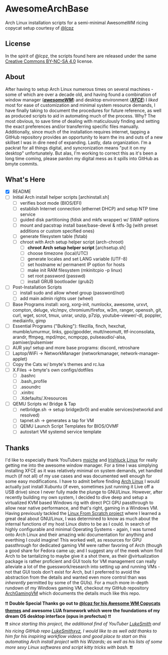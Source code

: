 # AwesomeArchBase
Arch Linux installation scripts for a semi-minimal AwesomeWM ricing copycat setup courtesy of [@lcpz](https://github.com/lcpz)

## License
In the spirit of @lcpz, the scripts found here are released under the same [Creative Commons BY-NC-SA 4.0](https://creativecommons.org/licenses/by-nc-sa/4.0/) 
license. 

## About
After having to setup Arch Linux numerous times on several machines - some of which are over a decade old, and having found a combination of window manager (_**[awesomeWM](https://github.com/awesomeWM/awesome)**_) and desktop environment (_**[XFCE](https://xfce.org)**_) I *liked* most for ease of customization and minimal system resource demands, I have finally taking to document the procedures for future reference, as well as produced scripts to aid in automating much of the process. Why? The most obvious, to save time of dealing with maticulously finding and setting the exact preferences and/or transferring specific files manually. Additionally, since much of the installation requires internet, tapping a GitHub repository provides an opportunity to learn the ins and outs of a new skillset I was in dire need of expanding. Lastly, data organization. I'm a packrat for all things digital, and syncronization means "put it on my desktop" unfortunately. But alas, I'm working to correct this as it's been a long time coming, please pardon my digital mess as it spills into GitHub as bmyte commits.

## What's Here
- [x] README
- [ ] Initial Arch install helper scripts [archinstall.sh]
  - [ ] verifies boot mode (BIOS/EFI)
  - [ ] establish Internet connection (ethernet DHCP) and setup NTP time service
  - [ ] guided disk partitioning (fdisk and mkfs wrapper) w/ SWAP options
  - [ ] mount and pacstrap install base/base-devel & ntfs-3g (with preset additions or custom specified ones)
  - [ ] generate filesystem table (fstab)
  - [ ] chroot with Arch setup helper script (arch-chroot)
    - [ ] **chroot Arch setup helper script** [archsetup.sh]
    - [ ] choose timezone (local/UTC)
    - [ ] generate locales and set LANG variable (UTF-8)
    - [ ] set hostname w/ permanent IP option for hosts
    - [ ] make init RAM filesystem (mkinitcpio -p linux)
    - [ ] set root password (passwd)
    - [ ] install GRUB bootloader (grub2)
- [ ] Post-Installation Scripts
  - [ ] install sudo and allow wheel group (password/not)
  - [ ] add main admin rights user (wheel)
- [ ] Base Programs install: xorg, xorg-init, numlockx, awesome, urxvt, compton, deluge, vlc/mpv, chromium/firefox, w3m, ranger, openssh, git, curl, wget, scrot, tmux, unrar, unzip, p7zip, youtube-viewer/-dl, poppler, mediainfo, gimp
- [ ] Essential Programs ("Bulking"): filezilla, finch, hexchat, mumble/umurmur, links, gpo/gpodder, mutt/neomutt, ttf-inconsolata, arandr, ffmpeg, mpd/mpc, ncmpcpp, pulseaudio/-alsa, pamixer/pulsemixer
- [ ] AUR yay! setup and more base programs: discord, retroshare
- [ ] Laptop/WiFi -> NetworkManager (networkmanager, network-manager-applet)
- [ ] Copy the Cats w/ bmyte's themes and rc.lua
- [ ] X.Files -> bmyte's own configs/dotfiles
  - [ ] .bashrc
  - [ ] .bash_profile
  - [ ] .asoundrc
  - [ ] .xinitrc
  - [ ] .Xdefaults/.Xresources
- [ ] QEMU Scripts w/ Bridge & Tap
  - [ ] netbridge.sh -> setup bridge(br0) and enable services(networkd and resolved)
  - [ ] tapnet.sh -> generates a tap for VM
  - [ ] QEMU Launch Script Templates for BIOS/OVMF
  - [ ] autostart VM systemd service template

## Thanks
I'd like to especially thank YouTubers [msjche](https://www.youtube.com/user/msjche) and [Irishluck Linux](https://www.youtube.com/channel) for really getting me into the awesome window manager. For a time I was simplying installing XFCE as it was relatively minimal on system demands, yet handled much (if not all) of my use cases and was documented well enough for some easy modifications. I have to admit before finding [Arch Linux](https://www.archlinux.org) I would actually just install Xubuntu (if even, sometimes just running it Live off a USB drive) since I never fully made the plunge to GNU/Linux. However, after recently building my own system, I decided to dive deep and setup a virtualized KVM based Windows rig with direct PCI GPU passthrough to allow near native performance, and that's right, gaming in a Windows VM. Having previously tackled the [Linux From Scratch project](http://www.linuxfromscratch.org) where I learned a great deal about GNU/Linux, I was determined to know as much about the internal functions of my host Linux distro to be as I could. In search of highly configurable and minimal Operating Systems - again, I was turned onto Arch Linux and their amazing wiki documentation for anything and everthing I could imagine! This worked well, as resources for GPU passthrough for dedicated gaming VM were rather favoring of Arch (though a good share for Fedora came up; and I suggest any of the meek whom find Arch to be tantalizing to maybe give it a shot there, as their @virtualization package is rather proficient and GUI tools for VM management can really alleviate a lot of the guesswork/research into setting up and running VMs - not that GUI tools don't exist for Arch, but I preferred to avoid the abstraction from the details and wanted even more control than was *inherently* permitted by some of the GUIs). For a much more in-depth rundown of my Windows gaming VM, checkout my GitHub repository [ArchGamingVM]() which documents the details much like this repo.

:exclamation::exclamation: **Double Special Thanks go out to [@lcpz for his Awesome WM Copycats themes](https:/github.com/lcpz/awesome-copycats) and awesome LUA framework which were the foundations of my dream OS desktop interface (opus in profectus)** :exclamation::exclamation:<br>
:exclamation::exclamation: *since starting this project, the additional find of YouTuber [LukeSmith](https://www.youtube.com/channel) and his ricing GitHub repo [LukeSmithxyz](https://github.com/LukeSmithxyz), I would like to as well add thanks to him for his inspiring workflow videos and good place to start on this automating Arch install project with his Wizards; as well as his lists of some more sexy Linux softwares and script kitty tricks with bash.* :exclamation::exclamation:

